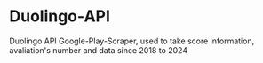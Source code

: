 # Duolingo-API
Duolingo API Google-Play-Scraper, used to take score information, avaliation's number and data since 2018 to 2024
